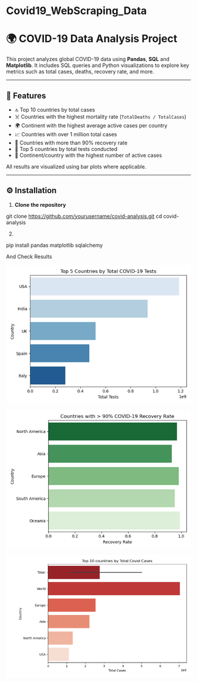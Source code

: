 # Covid19_WebScraping_Data
# 🌍 COVID-19 Data Analysis Project


This project analyzes global COVID-19 data using **Pandas**, **SQL** and **Matplotlib**. It includes SQL queries and Python visualizations to explore key metrics such as total cases, deaths, recovery rate, and more.

---

## 📌 Features

- 🔝 Top 10 countries by total cases  
- ☠️ Countries with the highest mortality rate (`TotalDeaths / TotalCases`)  
- 🌍 Continent with the highest average active cases per country  
- 📈 Countries with over 1 million total cases  
- 💚 Countries with more than 90% recovery rate  
- 🧪 Top 5 countries by total tests conducted  
- 🔎 Continent/country with the highest number of active cases  

All results are visualized using bar plots where applicable.

---

## ⚙️ Installation

1. **Clone the repository**

git clone https://github.com/yourusername/covid-analysis.git
cd covid-analysis


2. 
pip install pandas matplotlib sqlalchemy




And Check Results

![Result of Covid Test](<covid test.png>) 

![Result of 90 Percent of Recovery ](90_recovery.png) 

![Top 10 Countries](top_10.png)

